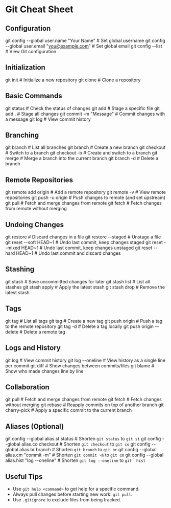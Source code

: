 # Git Cheat Sheet

## Configuration
git config --global user.name "Your Name"          # Set global username
git config --global user.email "you@example.com"  # Set global email
git config --list                                # View Git configuration

## Initialization
git init                           # Initialize a new repository
git clone <url>                    # Clone a repository

## Basic Commands
git status                         # Check the status of changes
git add <file>                     # Stage a specific file
git add .                          # Stage all changes
git commit -m "Message"            # Commit changes with a message
git log                            # View commit history

## Branching
git branch                         # List all branches
git branch <branch-name>           # Create a new branch
git checkout <branch-name>         # Switch to a branch
git checkout -b <branch-name>      # Create and switch to a branch
git merge <branch-name>            # Merge a branch into the current branch
git branch -d <branch-name>        # Delete a branch

## Remote Repositories
git remote add origin <url>        # Add a remote repository
git remote -v                      # View remote repositories
git push -u origin <branch-name>   # Push changes to remote (and set upstream)
git pull                           # Fetch and merge changes from remote
git fetch                          # Fetch changes from remote without merging

## Undoing Changes
git restore <file>                 # Discard changes in a file
git restore --staged <file>        # Unstage a file
git reset --soft HEAD~1            # Undo last commit, keep changes staged
git reset --mixed HEAD~1           # Undo last commit, keep changes unstaged
git reset --hard HEAD~1            # Undo last commit and discard changes

## Stashing
git stash                          # Save uncommitted changes for later
git stash list                     # List all stashes
git stash apply                    # Apply the latest stash
git stash drop                     # Remove the latest stash

## Tags
git tag                            # List all tags
git tag <tag-name>                 # Create a new tag
git push origin <tag-name>         # Push a tag to the remote repository
git tag -d <tag-name>              # Delete a tag locally
git push origin --delete <tag-name> # Delete a remote tag

## Logs and History
git log                            # View commit history
git log --oneline                  # View history as a single line per commit
git diff                           # Show changes between commits/files
git blame <file>                   # Show who made changes line by line

## Collaboration
git pull                           # Fetch and merge changes from remote
git fetch                          # Fetch changes without merging
git rebase <branch-name>           # Reapply commits on top of another branch
git cherry-pick <commit-hash>      # Apply a specific commit to the current branch

## Aliases (Optional)
git config --global alias.st status              # Shorten `git status` to `git st`
git config --global alias.co checkout           # Shorten `git checkout` to `git co`
git config --global alias.br branch             # Shorten `git branch` to `git br`
git config --global alias.cm "commit -m"        # Shorten `git commit -m` to `git cm`
git config --global alias.hist "log --oneline"  # Shorten `git log --oneline` to `git 
hist`

## Useful Tips
- Use `git help <command>` to get help for a specific command.
- Always pull changes before starting new work: `git pull`.
- Use `.gitignore` to exclude files from being tracked.

